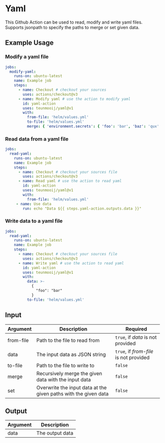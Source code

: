 # Yaml

This Github Action can be used to read, modify and write yaml files. Supports jsonpath to specify the paths to merge or set given data.

## Example Usage

### Modify a yaml file

```yml
jobs:
  modify-yaml:
    runs-on: ubuntu-latest
    name: Example job
    steps:
      - name: Checkout # checkout your sources
        uses: actions/checkout@v3
      - name: Modify yaml # use the action to modify yaml
        id: yaml-action
        uses: teunmooij/yaml@v1
        with:
          from-file: 'helm/values.yml'
          to-file: 'helm/values.yml'
          merge: { 'environment.secrets': { 'foo': 'bar', 'baz': 'qux' } }
```

### Read data from a yaml file

```yml
jobs:
  read-yaml:
    runs-on: ubuntu-latest
    name: Example job
    steps:
      - name: Checkout # checkout your sources file
        uses: actions/checkout@v3
      - name: Read yaml # use the action to read yaml
        id: yaml-action
        uses: teunmooij/yaml@v1
        with:
          from-file: 'helm/values.yml'
     - name: Use data
        run: echo "Data ${{ steps.yaml-action.outputs.data }}"
```

### Write data to a yaml file

```yml
jobs:
  read-yaml:
    runs-on: ubuntu-latest
    name: Example job
    steps:
      - name: Checkout # checkout your sources file
        uses: actions/checkout@v3
      - name: Write yaml # use the action to read yaml
        id: yaml-action
        uses: teunmooij/yaml@v1
        with:
          data: >-
            {
              "foo": "bar"
            }
          to-file: 'helm/values.yml'
```

## Input

| Argument  | Description                                                     | Required                               |
| --------- | --------------------------------------------------------------- | -------------------------------------- |
| from-file | Path to the file to read from                                   | `true`, if _data_ is not provided      |
| data      | The input data as JSON string                                   | `true`, if _from-file_ is not provided |
| to-file   | Path to the file to write to                                    | `false`                                |
| merge     | Recursively merge the given data with the input data            | `false`                                |
| set       | Overwrite the input data at the given paths with the given data | `false`                                |

## Output

| Argument | Description     |
| -------- | --------------- |
| data     | The output data |
